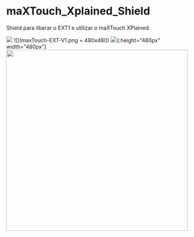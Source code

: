 # maXTouch_Xplained_Shield
Shield para liberar o EXT1 e utilizar o maXTouch XPlained

![](maxTouch-EXT-V1.png)
![](maxTouch-EXT-V1.png = 480x480)
![](maxTouch-EXT-V1.png){:height="480px" width="480px"}
<img src="maxTouch-EXT-V1.png" width="480" height="480">
